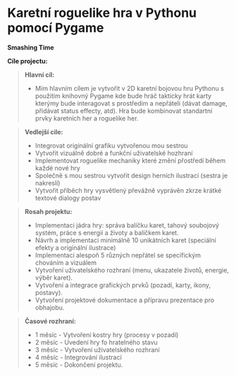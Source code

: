﻿# Karetní roguelike hra v Pythonu pomocí Pygame
 **Smashing Time**


 **Cíle projectu:**

>**Hlavní cíl:**
> - Mím hlavním cílem je vytvořit v 2D karetní bojovou hru Pythonu s použitím knihovný Pygame kde bude hráč takticky hrát karty kterýmy bude interagovat s prostředím a nepřáteli (dávat damage, přidávat status effecty, atd). Hra bude kombinovat standartní prvky karetních her a roguelike her.

>**Vedlejší cile:**
> - Integrovat originální grafiku vytvořenou mou sestrou
> - Vytvořit vizuálně dobré a funkční uživatelské hozhraní
> - Implementovat roguelike mechaniky které změní přostředí během každé nové hry
> - Společně s mou sestrou vytvořit design herních ilustrací (sestra je nakreslí)
> - Vytvořit příběch hry vysvětlený převážně vyprávěn zkrze krátké textové dialogy postav


>**Rosah projektu:**
> - Implementaci jádra hry: správa balíčku karet, tahový soubojový systém, práce s energií a životy a balíčkem karet.
> - Návrh a implementaci minimálně 10 unikátních karet (speciální efekty a originální ilustrace)
> - Implementaci alespoň 5 různých nepřátel se specifickým chováním a vizuálem
> - Vytvoření uživatelského rozhraní (menu, ukazatele životů, energie, výběr karet).
> - Vytvoření a integrace grafických prvků (pozadí, karty, ikony, postavy).
> - Vytvoření projektové dokumentace a přípravu prezentace pro obhajobu.


>**Časové rozhraní:**
> - 1 měsíc - Vytvoření kostry hry (procesy v pozadí)
> - 2 měsíc - Uvedení hry fo hratelného stavu
> - 3 měsíc - Vytvoření uživatelského rozhraní
> - 4 měsíc - Integrování ilustrací
> - 5 měsíc - Dokončení projektu.
